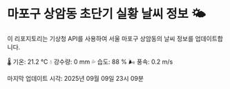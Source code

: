 
# 마포구 상암동 초단기 실황 날씨 정보 🌤️

이 리포지토리는 기상청 API를 사용하여 서울 마포구 상암동의 날씨 정보를 업데이트합니다. 

🌡️ 기온: 21.2 ℃
💧 강수량: 0 mm
💦 습도: 88 %
🌬️ 풍속: 0.2 m/s

마지막 업데이트 시각: 2025년 09월 09일 23시 09분    
